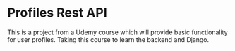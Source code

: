 # Profiles Rest API

This is a project from a Udemy course which will provide basic functionality for user profiles. Taking this course to learn the backend and Django.
